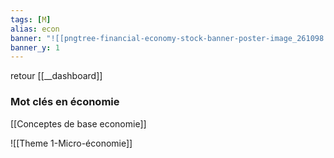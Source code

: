 ```yaml
---
tags: [M]
alias: econ
banner: "![[pngtree-financial-economy-stock-banner-poster-image_261098.jpg]]"
banner_y: 1
---
```


retour [[__dashboard]]

### Mot clés en économie
[[Conceptes de base economie]]

![[Theme 1-Micro-économie]]

# 
